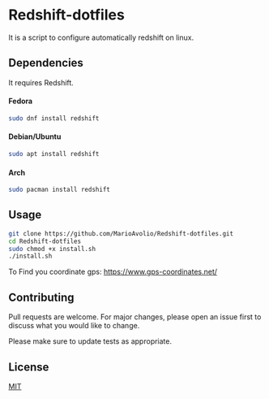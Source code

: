 # Redshift-dotfiles

It is a script to configure automatically redshift on linux.

## Dependencies
It requires Redshift.

#### Fedora 
```bash
sudo dnf install redshift
```

#### Debian/Ubuntu 
```bash
sudo apt install redshift
```

#### Arch 
```bash
sudo pacman install redshift
```

## Usage
```bash
git clone https://github.com/MarioAvolio/Redshift-dotfiles.git
cd Redshift-dotfiles
sudo chmod +x install.sh
./install.sh
```
To Find you coordinate gps: https://www.gps-coordinates.net/

## Contributing
Pull requests are welcome. For major changes, please open an issue first to discuss what you would like to change.

Please make sure to update tests as appropriate.

## License
[MIT](https://github.com/MarioAvolio/Redshift-dotfiles/blob/main/LICENSE)
